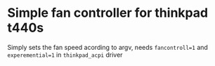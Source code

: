# Simple fan controller for thinkpad t440s

Simply sets the fan speed acording to argv, needs `fancontroll=1` and `experemential=1` in `thinkpad_acpi` driver
